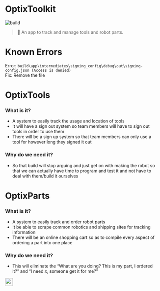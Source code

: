 # OptixToolkit
![build](https://github.com/Team-Optix-3749/OptixToolkit/workflows/build/badge.svg)
> 🧰 An app to track and manage tools and robot parts.

# Known Errors

Error: ``build\app\intermediates\signing_config\debug\out\signing-config.json (Access is denied)`` <br>
Fix: Remove the file

# OptixTools

### What is it?

- A system to easily track the usage and location of tools
- It will have a sign out system so team members will have to sign out tools in order to use them
- There will be a sign up system so that team members can only use a tool for however long they signed it out

### Why do we need it?

- So that build will stop arguing and just get on with making the robot so that we can actually have time to program and test it and not have to deal with them/build it ourselves

# OptixParts

### What is it?

- A system to easily track and order robot parts
- It be able to scrape common robotics and shipping sites for tracking information
- There will be an online shopping cart so as to compile every aspect of ordering a part into one place

### Why do we need it?

- This will eliminate the “What are you doing? This is my part, I ordered it?” and “I need _x_, someone get it for me?”

<a href="https://vercel.com/?utm_source=Team-Optix-3749&utm_campaign=oss" target="_blank"><img src="https://cloud-k8u9hqb6m-hack-club-bot.vercel.app/0powered-by-vercel.svg" height="25px" /></a>

